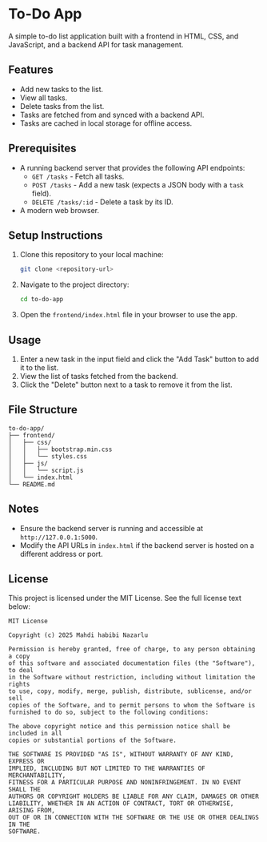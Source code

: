 # To-Do App

A simple to-do list application built with a frontend in HTML, CSS, and JavaScript, and a backend API for task management.

## Features
- Add new tasks to the list.
- View all tasks.
- Delete tasks from the list.
- Tasks are fetched from and synced with a backend API.
- Tasks are cached in local storage for offline access.

## Prerequisites
- A running backend server that provides the following API endpoints:
  - `GET /tasks` - Fetch all tasks.
  - `POST /tasks` - Add a new task (expects a JSON body with a `task` field).
  - `DELETE /tasks/:id` - Delete a task by its ID.
- A modern web browser.

## Setup Instructions
1. Clone this repository to your local machine:
   ```bash
   git clone <repository-url>
   ```
2. Navigate to the project directory:
   ```bash
   cd to-do-app
   ```
3. Open the `frontend/index.html` file in your browser to use the app.

## Usage
1. Enter a new task in the input field and click the "Add Task" button to add it to the list.
2. View the list of tasks fetched from the backend.
3. Click the "Delete" button next to a task to remove it from the list.

## File Structure
```
to-do-app/
├── frontend/
│   ├── css/
│   │   ├── bootstrap.min.css
│   │   └── styles.css
│   ├── js/
│   │   └── script.js
│   └── index.html
└── README.md
```

## Notes
- Ensure the backend server is running and accessible at `http://127.0.0.1:5000`.
- Modify the API URLs in `index.html` if the backend server is hosted on a different address or port.

## License
This project is licensed under the MIT License. See the full license text below:

```
MIT License

Copyright (c) 2025 Mahdi habibi Nazarlu

Permission is hereby granted, free of charge, to any person obtaining a copy
of this software and associated documentation files (the "Software"), to deal
in the Software without restriction, including without limitation the rights
to use, copy, modify, merge, publish, distribute, sublicense, and/or sell
copies of the Software, and to permit persons to whom the Software is
furnished to do so, subject to the following conditions:

The above copyright notice and this permission notice shall be included in all
copies or substantial portions of the Software.

THE SOFTWARE IS PROVIDED "AS IS", WITHOUT WARRANTY OF ANY KIND, EXPRESS OR
IMPLIED, INCLUDING BUT NOT LIMITED TO THE WARRANTIES OF MERCHANTABILITY,
FITNESS FOR A PARTICULAR PURPOSE AND NONINFRINGEMENT. IN NO EVENT SHALL THE
AUTHORS OR COPYRIGHT HOLDERS BE LIABLE FOR ANY CLAIM, DAMAGES OR OTHER
LIABILITY, WHETHER IN AN ACTION OF CONTRACT, TORT OR OTHERWISE, ARISING FROM,
OUT OF OR IN CONNECTION WITH THE SOFTWARE OR THE USE OR OTHER DEALINGS IN THE
SOFTWARE.
```
